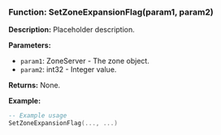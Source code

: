 ### Function: SetZoneExpansionFlag(param1, param2)

**Description:**
Placeholder description.

**Parameters:**
- `param1`: ZoneServer - The zone object.
- `param2`: int32 - Integer value.

**Returns:** None.

**Example:**

```lua
-- Example usage
SetZoneExpansionFlag(..., ...)
```
